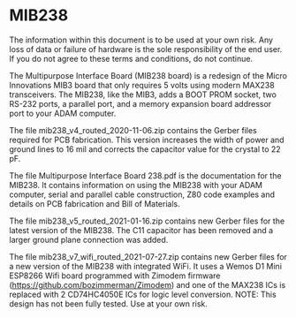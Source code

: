 # MIB238

The information within this document is to be used at your own risk. Any loss of data or failure of hardware is the sole responsibility of the end user. If you do not agree to these terms and conditions, do not continue.

The Multipurpose Interface Board (MIB238 board) is a redesign of the Micro Innovations MIB3 board that only requires 5 volts using modern MAX238 transceivers.  The MIB238, like the MIB3, adds a BOOT PROM socket, two RS-232 ports, a parallel port, and a memory expansion board addressor port to your ADAM computer.

The file mib238_v4_routed_2020-11-06.zip contains the Gerber files required for PCB fabrication. This version increases the width of power and ground lines to 16 mil and corrects the capacitor value for the crystal to 22 pF.

The file Multipurpose Interface Board 238.pdf is the documentation for the MIB238. It contains information on using the MIB238 with your ADAM computer, serial and parallel cable construction, Z80 code examples and details on PCB fabrication and Bill of Materials.

The file mib238_v5_routed_2021-01-16.zip contains new Gerber files for the latest version of the MIB238.  The C11 capacitor has been removed and a larger ground plane connection was added.

The file mib238_v7_wifi_routed_2021-07-27.zip contains new Gerber files for a new version of the MIB238 with integrated WiFi.  It uses a Wemos D1 Mini ESP8266 Wifi board programmed with Zimodem firmware (https://github.com/bozimmerman/Zimodem) and one of the MAX238 ICs is replaced with 2 CD74HC4050E ICs for logic level conversion.  NOTE: This design has not been fully tested.  Use at your own risk.
